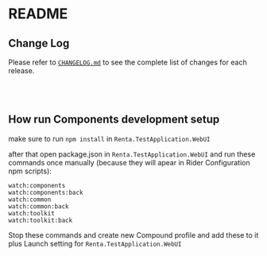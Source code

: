 
# README #


## Change Log

Please refer to [`CHANGELOG.md`](CHANGELOG.md) to see the complete list of changes for each release.

<br/>
<br/>

## How run Components development setup


make sure to run `npm install` in `Renta.TestApplication.WebUI`

after that open package.json in `Renta.TestApplication.WebUI` and run these commands once manually (because they will apear in Rider Configuration npm scripts):


```
watch:components
watch:components:back
watch:common
watch:common:back
watch:toolkit
watch:toolkit:back
```

Stop these commands and create new Compound profile and add these to it plus Launch setting for `Renta.TestApplication.WebUI`